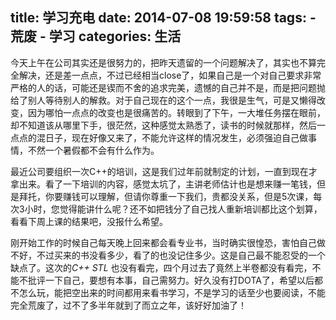 title: 学习充电
date: 2014-07-08 19:59:58
tags: 
    - 荒废 
    - 学习
categories: 生活
---
今天上午在公司其实还是很努力的，把昨天遗留的一个问题解决了，其实也不算完全解决，还是差一点点，不过已经相当close了，如果自己是一个对自己要求非常严格的人的话，可能还是锲而不舍的追求完美，遗憾的自己并不是，而是把问题抛给了别人等待别人的解救。对于自己现在的这个一点，我很是生气，可是又懒得改变，因为哪怕一点点的改变也是很痛苦的。转眼到了下午，一大堆任务摆在眼前，却不知道该从哪里下手，很茫然，这种感觉太熟悉了，读书的时候就那样，然后一点点的混日子，现在好像又来了，不能允许这样的情况发生，必须强迫自己做事情，不然一个暑假都不会有什么作为。

最近公司要组织一次C++的培训，这是我们过年前就制定的计划，一直到现在才拿出来。看了一下培训的内容，感觉太坑了，主讲老师估计也是想来赚一笔钱，但是拜托，你要赚钱可以理解，但请你尊重一下我们，贵都没关系，但是5次课，每次3小时，您觉得能讲什么呢？还不如把钱分了自己找人重新培训都比这个划算，看看下周上课的结果吧，没报什么希望。

刚开始工作的时候自己每天晚上回来都会看专业书，当时确实很惶恐，害怕自己做不好，不过买来的书没看多少，看了的也没记住多少。这是自己最不能忍受的一个缺点了。这次的*C++ STL* 也没有看完，四个月过去了竟然上半卷都没有看完，不能不批评一下自己，要想有本事，自己需努力。好久没有打DOTA了，希望以后都不怎么玩，能把空出来的时间都用来看书学习，不是学习的话至少也要阅读，不能完全荒废了，过不了多半年就到了而立之年，该好好加油了！
